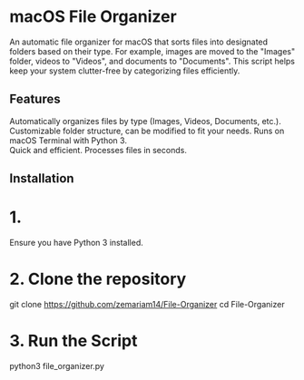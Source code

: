 # macOS File Organizer  

An automatic file organizer for macOS that sorts files into designated folders based on their type. For example, images are moved to the "Images" folder, videos to "Videos", and documents to "Documents". This script helps keep your system clutter-free by categorizing files efficiently.  

 ## Features  
Automatically organizes files by type (Images, Videos, Documents, etc.).  
Customizable folder structure, can be modified to fit your needs.
Runs on macOS Terminal with Python 3.  
Quick and efficient. Processes files in seconds.  

## Installation  
# 1. 
Ensure you have Python 3 installed. 
# 2. Clone the repository
git clone https://github.com/zemariam14/File-Organizer
cd File-Organizer
# 3. Run the Script
python3 file_organizer.py
